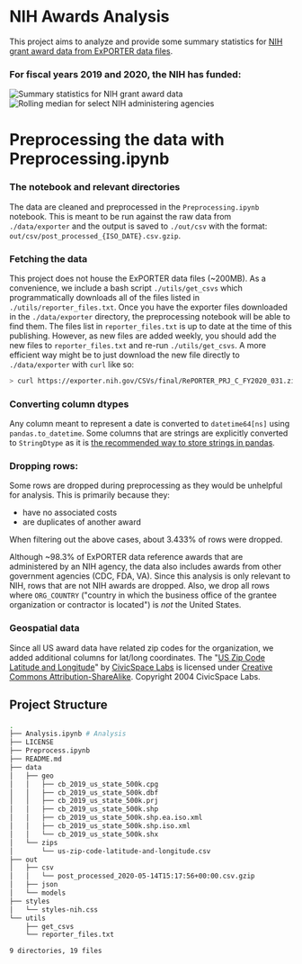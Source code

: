# NIH Awards Analysis

This project aims to analyze and provide some summary statistics for [NIH grant award data from ExPORTER data files](https://exporter.nih.gov/about.aspx).

### For fiscal years 2019 and 2020, the NIH has funded:

<img src="https://user-images.githubusercontent.com/548922/82957080-33afa200-9f80-11ea-94a8-09586fdb9c43.png" alt="Summary statistics for NIH grant award data" style="text-align:center"/>

<img src="https://user-images.githubusercontent.com/548922/83055742-4084d200-a022-11ea-9b92-214e5f4091b7.png" alt="Rolling median for select NIH administering agencies" style="text-align:center"/>

# Preprocessing the data with Preprocessing.ipynb

### The notebook and relevant directories

The data are cleaned and preprocessed in the `Preprocessing.ipynb` notebook. This is meant to be run against the raw data from `./data/exporter` and the output is saved to `./out/csv` with the format: `out/csv/post_processed_{ISO_DATE}.csv.gzip`.

### Fetching the data

This project does not house the ExPORTER data files (~200MB). As a convenience, we include a bash script `./utils/get_csvs` which programmatically downloads all of the files listed in `./utils/reporter_files.txt`. Once you have the exporter files downloaded in the `./data/exporter` directory, the preprocessing notebook will be able to find them. The files list in `reporter_files.txt` is up to date at the time of this publishing. However, as new files are added weekly, you should add the new files to `reporter_files.txt` and re-run `./utils/get_csvs`. A more efficient way might be to just download the new file directly to `./data/exporter` with `curl` like so:

```bash
> curl https://exporter.nih.gov/CSVs/final/RePORTER_PRJ_C_FY2020_031.zip -o "./data/exporter/RePORTER_PRJ_C_FY2020_031.zip"
```

### Converting column dtypes

Any column meant to represent a date is converted to `datetime64[ns]` using `pandas.to_datetime`. Some columns that are strings are explicitly converted to `StringDtype` as it is [the recommended way to store strings in pandas](https://pandas.pydata.org/pandas-docs/stable/user_guide/text.html).

### Dropping rows:

Some rows are dropped during preprocessing as they would be unhelpful for analysis. This is primarily because they:

- have no associated costs
- are duplicates of another award

When filtering out the above cases, about 3.433% of rows were dropped.

Although ~98.3% of ExPORTER data reference awards that are administered by an NIH agency, the data also includes awards from other government agencies (CDC, FDA, VA). Since this analysis is only relevant to NIH, rows that are not NIH awards are dropped. Also, we drop all rows where `ORG_COUNTRY` ("country in which the business office of the grantee organization or contractor is located") is *not* the United States.

### Geospatial data

Since all US award data have related zip codes for the organization, we added additional columns for lat/long coordinates. The "[US Zip Code Latitude and Longitude](https://public.opendatasoft.com/explore/dataset/us-zip-code-latitude-and-longitude/information/)" by [CivicSpace Labs]() is licensed under [Creative Commons Attribution-ShareAlike](https://creativecommons.org/licenses/by-sa/2.0/). Copyright 2004 CivicSpace Labs.

## Project Structure

```bash
.
├── Analysis.ipynb # Analysis
├── LICENSE
├── Preprocess.ipynb
├── README.md
├── data
│   ├── geo
│   │   ├── cb_2019_us_state_500k.cpg
│   │   ├── cb_2019_us_state_500k.dbf
│   │   ├── cb_2019_us_state_500k.prj
│   │   ├── cb_2019_us_state_500k.shp
│   │   ├── cb_2019_us_state_500k.shp.ea.iso.xml
│   │   ├── cb_2019_us_state_500k.shp.iso.xml
│   │   └── cb_2019_us_state_500k.shx
│   └── zips
│       └── us-zip-code-latitude-and-longitude.csv
├── out
│   ├── csv
│   │   └── post_processed_2020-05-14T15:17:56+00:00.csv.gzip
│   ├── json
│   └── models
├── styles
│   └── styles-nih.css
└── utils
    ├── get_csvs
    └── reporter_files.txt

9 directories, 19 files
```
